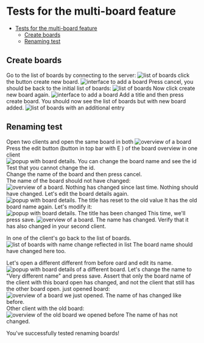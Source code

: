 # Tests for the multi-board feature

<!-- TOC -->
* [Tests for the multi-board feature](#tests-for-the-multi-board-feature)
  * [Create boards](#create-boards)
  * [Renaming test](#renaming-test)
<!-- TOC -->

## Create boards
Go to the list of boards by connecting to the server:
![list of boards](images/ListOfBoards.png)
click the button create new board.
![interface to add a board](images/AddBoard.png)
Press cancel,
you should be back to the initial list of boards:
![list of boards](images/ListOfBoards.png)
Now click create new board again.
![interface to add a board](images/AddBoard.png)
Add a title and then press create board.
You should now see the list of boards but with new board added.
![list of boards with an additional entry](images/ListOfBoardsBoardAdded.png)

## Renaming test
Open two clients and open the same board in both
![overview of a board](images/BoardOverviewOldName.png)
Press the edit button (button in top bar with E ) of the board overview in one client
![popup with board details. You can change the board name and see the id](images/EditNamePopupOldName.png)
Test that you cannot change the id.  
Change the name of the board and then press cancel.  
The name of the board should not have changed:
![overview of a board. Nothing has changed since last time.](images/BoardOverviewOldName.png)
Nothing should have changed.
Let's edit the board details again.
![popup with board details. The title has reset to the old value](images/EditNamePopupOldName.png)
It has the old board name again.
Let's modify it:
![popup with board details. The title has been changed](images/EditNamePopupChangedName.png)
This time, we'll press save.
![overview of a board. The name has changed.](images/BoardOverviewNameChanged.png)
Verify that it has also changed in your second client.

In one of the client's go back to the list of boards.
![list of boards with name change reflected in list](images/ListOfBoardsNameChanged.png)
The board name should have changed here too.

Let's open a different different from before oard and edit its name.
![popup with board details of a different board.](images/EditNamePopupDifferentBoard.png)
Let's change the name to "Very different name" and press save.
Assert that only the board name of the client with this board open has changed, and not the client that still has the other board open. 
just opened board:
![overview of a board we just opened. The name of has changed like before.](images/BoardOverviewNewlyOpenedBoardNameChanged.png)
Other client with the old board:
![overview of the old board we opened before The name of has not changed.](images/BoardOverviewNameChanged.png)

You've successfully tested renaming boards!